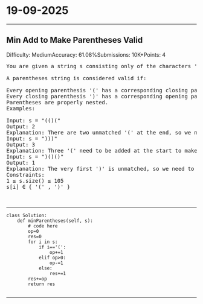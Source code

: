 # 19-09-2025
---
## Min Add to Make Parentheses Valid
Difficulty: MediumAccuracy: 61.08%Submissions: 10K+Points: 4

<pre>
You are given a string s consisting only of the characters '(' and ')'. Your task is to determine the minimum number of parentheses (either '(' or ')') that must be inserted at any positions to make the string s a valid parentheses string.

A parentheses string is considered valid if:

Every opening parenthesis '(' has a corresponding closing parenthesis ')'.
Every closing parenthesis ')' has a corresponding opening parenthesis '('.
Parentheses are properly nested.
Examples:

Input: s = "(()("
Output: 2
Explanation: There are two unmatched '(' at the end, so we need to add two ')' to make the string valid.
Input: s = ")))"
Output: 3
Explanation: Three '(' need to be added at the start to make the string valid.
Input: s = ")()()"
Output: 1 
Explanation: The very first ')' is unmatched, so we need to add one '(' at the beginning.
Constraints:
1 ≤ s.size() ≤ 105
s[i] ∈ { '(' , ')' }

	
</pre>

---
```
class Solution:
    def minParentheses(self, s):
        # code here
        op=0
        res=0
        for i in s:
            if i=='(':
                op+=1
            elif op>0:
                op-=1
            else:
                res+=1
        res+=op
        return res
        
```
---
